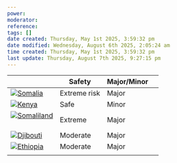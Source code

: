 ```yaml
---
power: 
moderator:
reference:
tags: []
date created: Thursday, May 1st 2025, 3:59:32 pm
date modified: Wednesday, August 6th 2025, 2:05:24 am
time created: Thursday, May 1st 2025, 3:59:32 pm
last update: Thursday, August 7th 2025, 9:27:15 pm
---
```

|                                                                                                                                                                                                                                                                                                      | Safety       | Major/Minor |     |
| ---------------------------------------------------------------------------------------------------------------------------------------------------------------------------------------------------------------------------------------------------------------------------------------------------- | ------------ | ----------- | --- |
| ![](https://upload.wikimedia.org/wikipedia/commons/thumb/a/a0/Flag_of_Somalia.svg/40px-Flag_of_Somalia.svg.png)[Somalia](https://en.wikipedia.org/wiki/Somalia "Somalia")  <br>                                                                                                                      | Extreme risk | Major       |     |
| ![](https://upload.wikimedia.org/wikipedia/commons/thumb/4/49/Flag_of_Kenya.svg/40px-Flag_of_Kenya.svg.png)[Kenya](https://en.wik![40px-Flag_of_Kenya.svg.png](https://upload.wikimedia.org/wikipedia/commons/thumb/4/49/Flag_of_Kenya.svg/40px-Flag_of_Kenya.svg.png)ipedia.org/wiki/Kenya "Kenya") | Safe         | Minor       |     |
| ![](https://upload.wikimedia.org/wikipedia/commons/thumb/4/4d/Flag_of_Somaliland.svg/40px-Flag_of_Somaliland.svg.png)[Somaliland](https://en.wikipedia.org/wiki/Somaliland "Somaliland")  <br><br>                                                                                                   | Extreme      | Major       |     |
| ![](https://upload.wikimedia.org/wikipedia/commons/thumb/3/34/Flag_of_Djibouti.svg/40px-Flag_of_Djibouti.svg.png)[Djibouti](https://en.wikipedia.org/wiki/Djibouti "Djibouti")                                                                                                                       | Moderate     | Major       |     |
| ![](https://upload.wikimedia.org/wikipedia/commons/thumb/7/71/Flag_of_Ethiopia.svg/40px-Flag_of_Ethiopia.svg.png)[Ethiopia](https://en.wikipedia.org/wiki/Ethiopia "Ethiopia")                                                                                                                       | Moderate     | Major       |     |
|                                                                                                                                                                                                                                                                                                      |              |             |     |